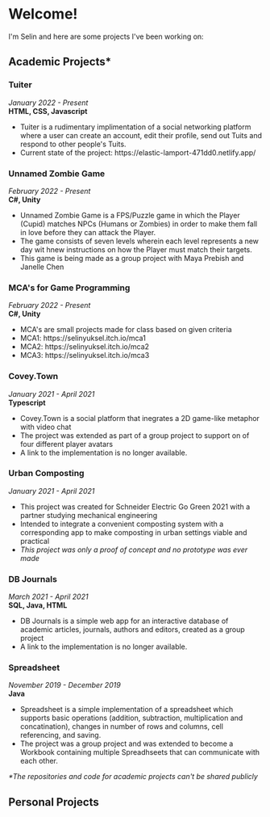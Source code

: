 <h1>Welcome!</h1>

I'm Selin and here are some projects I've been working on:

<h2>Academic Projects*</h2>

<h3>Tuiter</h3>
<i>January 2022 - Present</i><br>
<b>HTML, CSS, Javascript</b><br>
<ul>
<li>
Tuiter is a rudimentary implimentation of a social networking platform where 
a user can create an account, edit their profile, send out Tuits and respond to other people's Tuits.
</li>
<li>
Current state of the project: https://elastic-lamport-471dd0.netlify.app/
</li>
</ul>


<h3>Unnamed Zombie Game</h3>
<i>February 2022 - Present</i><br>
<b>C#, Unity</b><br>
<ul>
<li>
Unnamed Zombie Game is a FPS/Puzzle game in which the Player (Cupid) matches 
NPCs (Humans or Zombies) in order to make them fall in love before they can attack the Player.
</li>
<li>
The game consists of seven levels wherein each level represents a new day wit hnew instructions 
on how the Player must match their targets.
</li>
<li>
This game is being made as a group project with Maya Prebish and Janelle Chen
</li>
</ul>

<h3>MCA's for Game Programming</h3>
<i>February 2022 - Present</i><br>
<b>C#, Unity</b><br>
<ul>
<li>
MCA's are small projects made for class based on given criteria
</li>
<li>
MCA1: https://selinyuksel.itch.io/mca1
</li>
<li>
MCA2: https://selinyuksel.itch.io/mca2
</li>
<li>
MCA3: https://selinyuksel.itch.io/mca3
</li>
</ul>

<h3>Covey.Town</h3>
<i>January 2021 - April 2021</i><br>
<b>Typescript</b><br>
<ul>
<li>
Covey.Town is a social platform that inegrates a 2D game-like metaphor with video chat
</li>
<li>
The project was extended as part of a group project to support on of four different player avatars
</li>
<li>
A link to the implementation is no longer available.
</li>
</ul>

<h3>Urban Composting</h3>
<i>January 2021 - April 2021</i><br>
<ul>
<li>
This project was created for Schneider Electric Go Green 2021 with a partner studying mechanical engineering
</li>
<li>
Intended to integrate a convenient composting system with a corresponding app to make composting in urban settings viable 
and practical
</li>
<li>
<i>This project was only a proof of concept and no prototype was ever made</i>
</li>
</ul>

<h3>DB Journals</h3>
<i>March 2021 - April 2021</i><br>
<b>SQL, Java, HTML</b><br>
<ul>
<li>
DB Journals is a simple web app for an interactive database of academic articles, journals, authors and editors, created as a group project
</li>
<li>
A link to the implementation is no longer available.
</li>
</ul>

<h3>Spreadsheet</h3>
<i>November 2019 - December 2019</i><br>
<b>Java</b><br>
<ul>
<li>
Spreadsheet is a simple implementation of a spreadsheet which supports basic operations (addition, subtraction, 
multiplication and concatination), changes in number of rows and columns, cell referencing, and saving.
</li>
<li>
The project was a group project and was extended to become a Workbook containing multiple Spreadhseets that can communicate with each other.
</li>
</ul>

<i>*The repositories and code for academic projects can't be shared publicly</i>

<h2>Personal Projects</h2>

